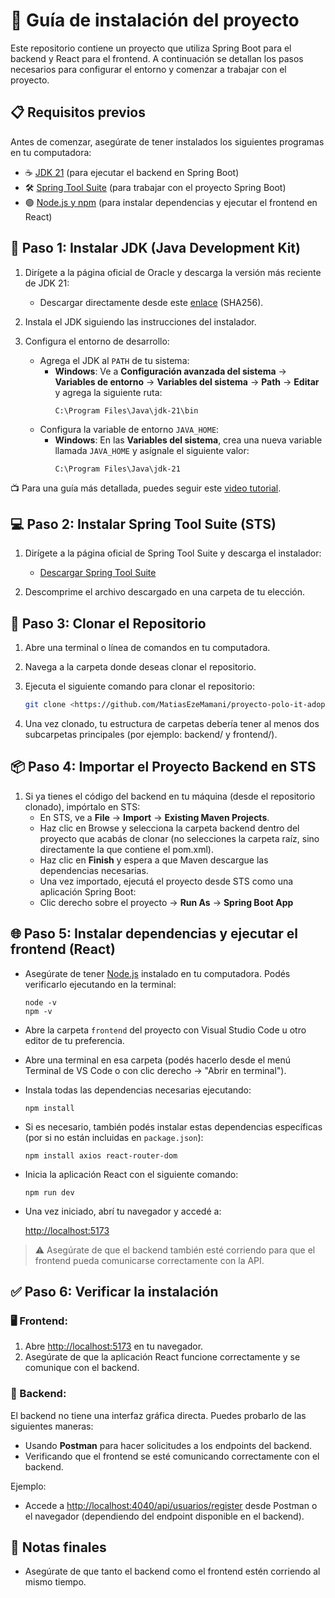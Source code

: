 # 🚀 Guía de instalación del proyecto

Este repositorio contiene un proyecto que utiliza Spring Boot para el backend y React para el frontend. A continuación se detallan los pasos necesarios para configurar el entorno y comenzar a trabajar con el proyecto.

## 📋 Requisitos previos

Antes de comenzar, asegúrate de tener instalados los siguientes programas en tu computadora:

- ☕ [JDK 21](https://www.oracle.com/java/technologies/downloads/#java21) (para ejecutar el backend en Spring Boot)
- 🛠️ [Spring Tool Suite](https://spring.io/tools) (para trabajar con el proyecto Spring Boot)
- 🟢 [Node.js y npm](https://nodejs.org/) (para instalar dependencias y ejecutar el frontend en React)

## 🔧 Paso 1: Instalar JDK (Java Development Kit)

1. Dirígete a la página oficial de Oracle y descarga la versión más reciente de JDK 21:
   - Descargar directamente desde este [enlace](https://download.oracle.com/java/21/latest/jdk-21_windows-x64_bin.exe) (SHA256).
   
2. Instala el JDK siguiendo las instrucciones del instalador.

3. Configura el entorno de desarrollo:
   - Agrega el JDK al `PATH` de tu sistema:
     - **Windows**: Ve a **Configuración avanzada del sistema** -> **Variables de entorno** -> **Variables del sistema** -> **Path** -> **Editar** y agrega la siguiente ruta:
       ```
       C:\Program Files\Java\jdk-21\bin
       ```
   - Configura la variable de entorno `JAVA_HOME`:
     - **Windows**: En las **Variables del sistema**, crea una nueva variable llamada `JAVA_HOME` y asígnale el siguiente valor:
       ```
       C:\Program Files\Java\jdk-21
       ```

  📺 Para una guía más detallada, puedes seguir este [video tutorial](https://www.youtube.com/watch?v=InNwveLOULg).

## 💻 Paso 2: Instalar Spring Tool Suite (STS)

1. Dirígete a la página oficial de Spring Tool Suite y descarga el instalador:
   - [Descargar Spring Tool Suite](https://spring.io/tools)
   
2. Descomprime el archivo descargado en una carpeta de tu elección.

## 🌱 Paso 3: Clonar el Repositorio

1. Abre una terminal o línea de comandos en tu computadora.

2. Navega a la carpeta donde deseas clonar el repositorio.

3. Ejecuta el siguiente comando para clonar el repositorio:
   ```bash
   git clone <https://github.com/MatiasEzeMamani/proyecto-polo-it-adopcion-mascotas.git>

4. Una vez clonado, tu estructura de carpetas debería tener al menos dos subcarpetas principales (por ejemplo: backend/ y frontend/).
   
## 📦 Paso 4: Importar el Proyecto Backend en STS

1. Si ya tienes el código del backend en tu máquina (desde el repositorio clonado), impórtalo en STS:
   - En STS, ve a **File** -> **Import** -> **Existing Maven Projects**.
   - Haz clic en Browse y selecciona la carpeta backend dentro del proyecto que acabás de clonar (no selecciones la carpeta raíz, sino directamente la que contiene el pom.xml).
   - Haz clic en **Finish** y espera a que Maven descargue las dependencias necesarias.
   - Una vez importado, ejecutá el proyecto desde STS como una aplicación Spring Boot:
   - Clic derecho sobre el proyecto -> **Run As** -> **Spring Boot App**

## 🌐 Paso 5: Instalar dependencias y ejecutar el frontend (React)

- Asegúrate de tener [Node.js](https://nodejs.org/) instalado en tu computadora. Podés verificarlo ejecutando en la terminal:

  ```
  node -v
  npm -v
  ```

- Abre la carpeta `frontend` del proyecto con Visual Studio Code u otro editor de tu preferencia.

- Abre una terminal en esa carpeta (podés hacerlo desde el menú Terminal de VS Code o con clic derecho → "Abrir en terminal").

- Instala todas las dependencias necesarias ejecutando:

  ```
  npm install
  ```

- Si es necesario, también podés instalar estas dependencias específicas (por si no están incluidas en `package.json`):

  ```
  npm install axios react-router-dom
  ```

- Inicia la aplicación React con el siguiente comando:

  ```
  npm run dev
  ```

- Una vez iniciado, abrí tu navegador y accedé a:

  [http://localhost:5173](http://localhost:5173)

> ⚠️ Asegúrate de que el backend también esté corriendo para que el frontend pueda comunicarse correctamente con la API.

## ✅ Paso 6: Verificar la instalación

### 🖥️ Frontend:

1. Abre [http://localhost:5173](http://localhost:5173) en tu navegador.
2. Asegúrate de que la aplicación React funcione correctamente y se comunique con el backend.

### 🔌 Backend:

El backend no tiene una interfaz gráfica directa. Puedes probarlo de las siguientes maneras:

- Usando **Postman** para hacer solicitudes a los endpoints del backend.
- Verificando que el frontend se esté comunicando correctamente con el backend.

Ejemplo:
- Accede a [http://localhost:4040/api/usuarios/register](http://localhost:8080/api/usuarios/register) desde Postman o el navegador (dependiendo del endpoint disponible en el backend).

## 📌 Notas finales

- Asegúrate de que tanto el backend como el frontend estén corriendo al mismo tiempo.
